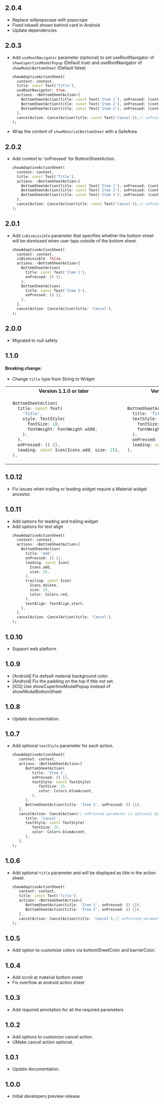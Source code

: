 ## 2.0.4
* Replace willpopscope with popscope
* Fixed inkwell shown behind card in Android
* Update dependencies

## 2.0.3
* Add `useRootNavigator` parameter (optional) to set useRootNavigator of `showCupertinoModalPopup` (Default true) and useRootNavigator of `showModalBottomSheet` (Default false)
  ```Dart
  showAdaptiveActionSheet(
    context: context,
    title: const Text('Title'),
    useRootNavigator: true,
    actions: <BottomSheetAction>[
      BottomSheetAction(title: const Text('Item 1'), onPressed: (context) {}),
      BottomSheetAction(title: const Text('Item 2'), onPressed: (context) {}),
      BottomSheetAction(title: const Text('Item 3'), onPressed: (context) {}),
    ],
    cancelAction: CancelAction(title: const Text('Cancel')),// onPressed parameter is optional by default will dismiss the ActionSheet
  );
  ```
* Wrap the content of `showMaterialBottomSheet` with a SafeArea

## 2.0.2
* Add context to 'onPressed' for BottomSheetAction.
  ```Dart
  showAdaptiveActionSheet(
    context: context,
    title: const Text('Title'),
    actions: <BottomSheetAction>[
      BottomSheetAction(title: const Text('Item 1'), onPressed: (context) {}),
      BottomSheetAction(title: const Text('Item 2'), onPressed: (context) {}),
      BottomSheetAction(title: const Text('Item 3'), onPressed: (context) {}),
    ],
    cancelAction: CancelAction(title: const Text('Cancel')),// onPressed parameter is optional by default will dismiss the ActionSheet
  );
  ```
  
## 2.0.1
* Add `isDismissible` parameter that specifies whether the bottom sheet will be dismissed when user taps outside of the bottom sheet.
  ```Dart
  showAdaptiveActionSheet(
    context: context,
    isDismissible: false,
    actions: <BottomSheetAction>[
      BottomSheetAction(
        title: const Text('Item 1'),
        onPressed: () {},
      ),
      BottomSheetAction(
        title: const Text('Item 2'),
        onPressed: () {},
      ),  
    ],
    cancelAction: CancelAction(title: 'Cancel'),
  );
  ```

## 2.0.0

* Migrated to null safety

## 1.1.0

 #### Breaking change:
 * Change `title` type from String to Widget
 <table>
  <tr>
   <th>Version 1.1.0 or later</th>
   <th>Version 1.0.12 or earlier</th>
  </tr>
  <tr>
   <td>
     
  ```Dart
    BottomSheetAction(
      title: const Text(
        'Title',
        style: TextStyle(
          fontSize: 18,
          fontWeight: FontWeight.w500,
        ),
      ),
      onPressed: () {},
      leading: const Icon(Icons.add, size: 25),
    ),
   ```
   </td>
   <td>
   
   ```Dart
    BottomSheetAction(
      title: 'Title',
      textStyle: TextStyle(
        fontSize: 18,
        fontWeight: FontWeight.w500,
      ),
      onPressed: () {},
      leading: const Icon(Icons.add, size: 25),
    ),
   ```
   </td>
  </tr>
 </table>

## 1.0.12

*  Fix issues when trailing or leading widget require a Material widget ancestor.

## 1.0.11

* Add options for leading and trailing widget
* Add options for text align
  ```Dart
  showAdaptiveActionSheet(
    context: context,
    actions: <BottomSheetAction>[
      BottomSheetAction(
        title: 'Add',
        onPressed: () {},
        leading: const Icon(
          Icons.add,
          size: 25,
        ),
        trailing: const Icon(
          Icons.delete,
          size: 25,
          color: Colors.red,
        ),
        textAlign: TextAlign.start,
      ),        
    ],
    cancelAction: CancelAction(title: 'Cancel'),
  );
  ```
  
## 1.0.10

* Support web platform 

## 1.0.9

* [Android] Fix default material background color.
* [Android] Fix the padding on the top if title not set.
* [iOS] Use showCupertinoModalPopup instead of showModalBottomSheet

## 1.0.8

* Update documentation.

## 1.0.7
* Add optional `textStyle` parameter for each action.
  ```Dart
  showAdaptiveActionSheet(
     context: context,
     actions: <BottomSheetAction>[
        BottomSheetAction(
           title: 'Item 1', 
           onPressed: () {}, 
           textStyle: const TextStyle(
              fontSize: 25,
              color: Colors.blueAccent,
           ),
        ),
        BottomSheetAction(title: 'Item 2', onPressed: () {}),
     ],
     cancelAction: CancelAction(// onPressed parameter is optional by default will dismiss the ActionSheet
        title: 'Cancel', 
        textStyle: const TextStyle(
           fontSize: 25,
           color: Colors.blueAccent,
        ),
     ),
  );
  ```

## 1.0.6

* Add optional `title` parameter and will be displayed as title in the action sheet.
  ```Dart
  showAdaptiveActionSheet(
     context: context,
     title: const Text('Title'),
     actions: <BottomSheetAction>[
        BottomSheetAction(title: 'Item 1', onPressed: () {}),
        BottomSheetAction(title: 'Item 2', onPressed: () {}),
     ],
     cancelAction: CancelAction(title: 'Cancel'),// onPressed parameter is optional by default will dismiss the ActionSheet
  );
  ```
  
## 1.0.5

* Add option to customize colors via bottomSheetColor and barrierColor.

## 1.0.4

* Add scroll at material bottom sheet
* Fix overflow at android action sheet

## 1.0.3

* Add required annotation for all the required parameters

## 1.0.2

* Add options to customize cancel action.
* UMake cancel action optional.

## 1.0.1

* Update documentation.

## 1.0.0

* Initial developers preview release.
